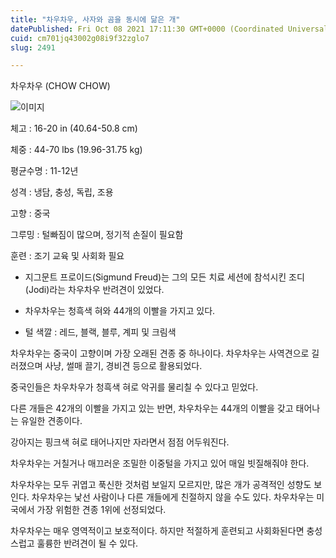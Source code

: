 ```yaml
---
title: "차우차우, 사자와 곰을 동시에 닮은 개"
datePublished: Fri Oct 08 2021 17:11:30 GMT+0000 (Coordinated Universal Time)
cuid: cm701jq43002g08i9f32zglo7
slug: 2491

---
```



차우차우 (CHOW CHOW)

![이미지](https://cdn.hashnode.com/res/hashnode/image/upload/v1739251684688/1f40b243-bfc1-4176-8bb5-cb65f821cc23.jpeg)

체고 : 16-20 in (40.64-50.8 cm)

체중 : 44-70 lbs (19.96-31.75 kg)

평균수명 : 11-12년

성격 : 냉담, 충성, 독립, 조용

고향 : 중국

그루밍 : 털빠짐이 많으며, 정기적 손질이 필요함

훈련 : 조기 교육 및 사회화 필요

* 지그문트 프로이드(Sigmund Freud)는 그의 모든 치료 세션에 참석시킨 조디(Jodi)라는 차우차우 반려견이 있었다.

* 차우차우는 청흑색 혀와 44개의 이빨을 가지고 있다.

* 털 색깔 : 레드, 블랙, 블루, 계피 및 크림색

차우차우는 중국이 고향이며 가장 오래된 견종 중 하나이다. 차우차우는 사역견으로 길러졌으며 사냥, 썰매 끌기, 경비견 등으로 활용되었다.

중국인들은 차우차우가 청흑색 혀로 악귀를 물리칠 수 있다고 믿었다.

다른 개들은 42개의 이빨을 가지고 있는 반면, 차우차우는 44개의 이빨을 갖고 태어나는 유일한 견종이다.

강아지는 핑크색 혀로 태어나지만 자라면서 점점 어두워진다.

차우차우는 거칠거나 매끄러운 조밀한 이중털을 가지고 있어 매일 빗질해줘야 한다.

차우차우는 모두 귀엽고 푹신한 것처럼 보일지 모르지만, 많은 개가 공격적인 성향도 보인다. 차우차우는 낯선 사람이나 다른 개들에게 친절하지 않을 수도 있다. 차우차우는 미국에서 가장 위험한 견종 1위에 선정되었다.

차우차우는 매우 영역적이고 보호적이다. 하지만 적절하게 훈련되고 사회화된다면 충성스럽고 훌륭한 반려견이 될 수 있다.